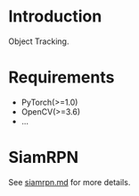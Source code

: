 # Introduction

Object Tracking.

# Requirements

- PyTorch(>=1.0)
- OpenCV(>=3.6)
- ...

# SiamRPN

See [siamrpn.md](doc/siamrpn.md) for more details.